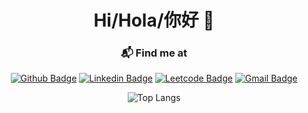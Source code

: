 <div align="center">

# Hi/Hola/你好 👋

  ### 📬 Find me at
  [![Github Badge](http://img.shields.io/badge/-Github-black?style=flat-square&logo=github)](https://github.com/Billecu/) 
  [![Linkedin Badge](https://img.shields.io/badge/-LinkedIn-blue?style=flat-square&logo=Linkedin&logoColor=white)](https://www.linkedin.com/in/bill-khhuang)
  [![Leetcode Badge](https://img.shields.io/badge/-LeetCode-FFA116?style=flat-square&logo=LeetCode&logoColor=black)](https://leetcode.com/u/BillECU/)
  [![Gmail Badge](https://img.shields.io/badge/-Gmail-d14836?style=flat-square&logo=Gmail&logoColor=white&link=mailto:khhuangbill@gmail.com)](mailto:khhuangbill@gmail.com)
  
  ![Top Langs](https://github-readme-stats.vercel.app/api/top-langs/?username=billecu&layout=compact)
  <br/>
 <div>



<!--
**BillECU/BillECU** is a ✨ _special_ ✨ repository because its `README.md` (this file) appears on your GitHub profile.
[<img src="https://github-readme-stats.vercel.app/api?username=billecu&show_icons=true&line_height=45&include_all_commits=true" />](https://github.com/Billecu)
  <br/>
Here are some ideas to get you started:

- 🔭 I’m currently working on ...
- 🌱 I’m currently learning ...
- 👯 I’m looking to collaborate on ...
- 🤔 I’m looking for help with ...
- 💬 Ask me about ...
- 📫 How to reach me: ...
- 😄 Pronouns: ...
- ⚡ Fun fact: ...
-->
